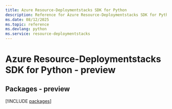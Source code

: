 ```yaml
---
title: Azure Resource-Deploymentstacks SDK for Python
description: Reference for Azure Resource-Deploymentstacks SDK for Python
ms.date: 08/12/2025
ms.topic: reference
ms.devlang: python
ms.service: resource-deploymentstacks
---
```

# Azure Resource-Deploymentstacks SDK for Python - preview
## Packages - preview
[!INCLUDE [packages](resource-deploymentstacks-index.md)]